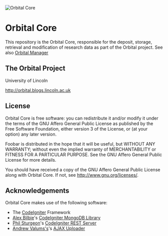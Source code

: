 ![Orbital Core](http://dl.dropbox.com/u/2331256/orbital-github-logo.png)

# Orbital Core

This repository is the Orbital Core, responsible for the deposit, storage, retrieval and modification of research data as part of the Orbital project. See also [Orbital Manager](https://github.com/lncd/Orbital-Manager)

## The Orbital Project

University of Lincoln

http://orbital.blogs.lincoln.ac.uk

## License

Orbital Core is free software: you can redistribute it and/or modify it under the terms of the GNU Affero General Public License as published by the Free Software Foundation, either version 3 of the License, or (at your option) any later version.

Foobar is distributed in the hope that it will be useful, but WITHOUT ANY WARRANTY; without even the implied warranty of MERCHANTABILITY or FITNESS FOR A PARTICULAR PURPOSE. See the GNU Affero General Public License for more details.

You should have received a copy of the GNU Affero General Public License along with Orbital Core. If not, see <http://www.gnu.org/licenses/>.

## Acknowledgements

Orbital Core makes use of the following software:

* The [CodeIgniter](http://codeigniter.com/) Framework
* [Alex Bilbie](http://httpster.org/)'s [CodeIgniter MongoDB Library](https://github.com/alexbilbie/codeigniter-mongodb-library)
* [Phil Sturgeon](http://philsturgeon.co.uk/)'s [CodeIgniter REST Server](https://github.com/philsturgeon/codeigniter-restserver)
* [Andrew Valums's](http://valums.com/)'s [AJAX Uploader](http://valums.com/ajax-upload/)
